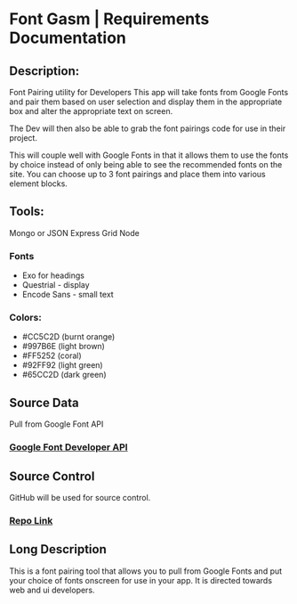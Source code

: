 # Font Gasm | Requirements Documentation

## Description: 

Font Pairing utility for Developers
This app will take fonts from Google Fonts and pair them based on user selection and display them in the appropriate box and alter the appropriate text on screen.

The Dev will then also be able to grab the font pairings code for use in their project.

This will couple well with Google Fonts in that it allows them to use the fonts by choice instead of only being able to see the recommended fonts on the site. You can choose up to 3 font pairings and place them into various element blocks. 

## Tools:

Mongo or JSON
Express
Grid
Node

### Fonts

- Exo for headings
- Questrial - display
- Encode Sans - small text

### Colors:

- #CC5C2D (burnt orange)
- #997B6E (light brown)
- #FF5252   (coral)
- #92FF92 (light green)
- #65CC2D (dark green)

## Source Data

Pull from Google Font API
    
### [Google Font Developer API]("https://developers.google.com/fonts/docs/developer_api")

## Source Control
GitHub will be used for source control.
### [Repo Link]("https://github.com/alertNiKole/FontGasm.git")


## Long Description
This is a font pairing tool that allows you to pull from Google Fonts and put your choice of fonts onscreen for use in your app.  It is directed towards web and ui developers. 


